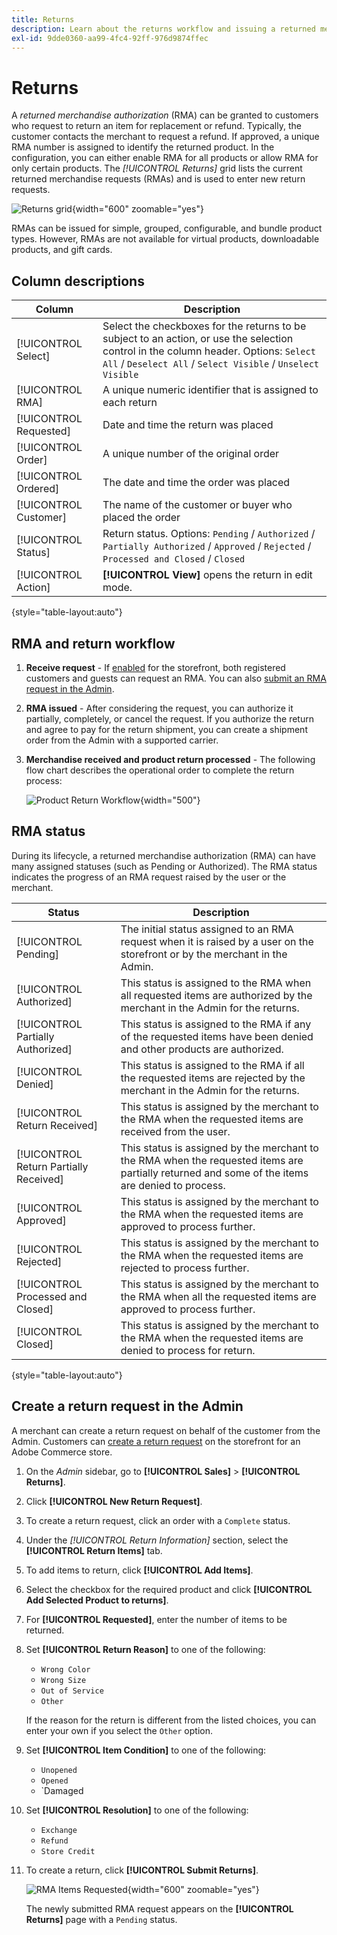 ```yaml
---
title: Returns
description: Learn about the returns workflow and issuing a returned merchandise authorization.
exl-id: 9dde0360-aa99-4fc4-92ff-976d9874ffec
---
```

# Returns

A _returned merchandise authorization_ (RMA) can be granted to customers who request to return an item for replacement or refund. Typically, the customer contacts the merchant to request a refund. If approved, a unique RMA number is assigned to identify the returned product. In the configuration, you can either enable RMA for all products or allow RMA for only certain products. The _[!UICONTROL Returns]_ grid lists the current returned merchandise requests (RMAs) and is used to enter new return requests.

![Returns grid](./assets/return.png){width="600" zoomable="yes"}

RMAs can be issued for simple, grouped, configurable, and bundle product types. However, RMAs are not available for virtual products, downloadable products, and gift cards.

## Column descriptions

|Column|Description|
|--- |--- |
|[!UICONTROL Select]|Select the checkboxes for the returns to be subject to an action, or use the selection control in the column header. Options: `Select All` / `Deselect All` / `Select Visible` / `Unselect Visible`|
|[!UICONTROL RMA]|A unique numeric identifier that is assigned to each return|
|[!UICONTROL Requested]|Date and time the return was placed|
|[!UICONTROL Order]|A unique number of the original order|
|[!UICONTROL Ordered]|The date and time the order was placed|
|[!UICONTROL Customer]|The name of the customer or buyer who placed the order|
|[!UICONTROL Status]|Return status. Options: `Pending` / `Authorized` / `Partially Authorized` / `Approved` / `Rejected` / `Processed and Closed` / `Closed`|
|[!UICONTROL Action]|**[!UICONTROL View]** opens the return in edit mode.|

{style="table-layout:auto"}

## RMA and return workflow

1. **Receive request** - If [enabled](rma-configure.md#enable-rmas-for-your-store) for the storefront, both registered customers and guests can request an RMA. You can also [submit an RMA request in the Admin](#create-a-return-request-in-the-admin).

2. **RMA issued** - After considering the request, you can authorize it partially, completely, or cancel the request. If you authorize the return and agree to pay for the return shipment, you can create a shipment order from the Admin with a supported carrier.

3. **Merchandise received and product return processed** -  The following flow chart describes the operational order to complete the return process:

   ![Product Return Workflow](./assets/workflow-customer-returns.png){width="500"}

## RMA status

During its lifecycle, a returned merchandise authorization (RMA) can have many assigned statuses (such as Pending or Authorized). The RMA status indicates the progress of an RMA request raised by the user or the merchant.

|Status|Description|
|--- |--- |
|[!UICONTROL Pending]|The initial status assigned to an RMA request when it is raised by a user on the storefront or by the merchant in the Admin.|
|[!UICONTROL Authorized]|This status is assigned to the RMA when all requested items are authorized by the merchant in the Admin for the returns.|
|[!UICONTROL Partially Authorized]|This status is assigned to the RMA if any of the requested items have been denied and other products are authorized.|
|[!UICONTROL Denied]|This status is assigned to the RMA if all the requested items are rejected by the merchant in the Admin for the returns.|
|[!UICONTROL Return Received]|This status is assigned by the merchant to the RMA when the requested items are received from the user.|
|[!UICONTROL Return Partially Received]|This status is assigned by the merchant to the RMA when the requested items are partially returned and some of the items are denied to process.|
|[!UICONTROL Approved]|This status is assigned by the merchant to the RMA when the requested items are approved to process further.|
|[!UICONTROL Rejected]|This status is assigned by the merchant to the RMA when the requested items are rejected to process further.|
|[!UICONTROL Processed and Closed]|This status is assigned by the merchant to the RMA when all the requested items are approved to process further.|
|[!UICONTROL Closed]|This status is assigned by the merchant to the RMA when the requested items are denied to process for return.|

{style="table-layout:auto"}

## Create a return request in the Admin

A merchant can create a return request on behalf of the customer from the Admin. Customers can [create a return request](rma-customer-experience.md) on the storefront for an Adobe Commerce store.

1. On the _Admin_ sidebar, go to **[!UICONTROL Sales]** > **[!UICONTROL Returns]**.

1. Click **[!UICONTROL New Return Request]**.

1. To create a return request, click an order with a `Complete` status.

1. Under the _[!UICONTROL Return Information]_ section, select the **[!UICONTROL Return Items]** tab.

1. To add items to return, click **[!UICONTROL Add Items]**.

1. Select the checkbox for the required product and click **[!UICONTROL Add Selected Product to returns]**.

1. For **[!UICONTROL Requested]**, enter the number of items to be returned.

1. Set **[!UICONTROL Return Reason]** to one of the following:

    - `Wrong Color`
    - `Wrong Size`
    - `Out of Service`
    - `Other`

    If the reason for the return is different from the listed choices, you can enter your own if you select the `Other` option.

1. Set **[!UICONTROL Item Condition]** to one of the following:

    - `Unopened`
    - `Opened`
    - `Damaged

1. Set **[!UICONTROL Resolution]** to one of the following:

    - `Exchange`
    - `Refund`
    - `Store Credit`

1. To create a return, click **[!UICONTROL Submit Returns]**.

   ![RMA Items Requested](./assets/return-item-request.png){width="600" zoomable="yes"}

   The newly submitted RMA request appears on the **[!UICONTROL Returns]** page with a `Pending` status.
